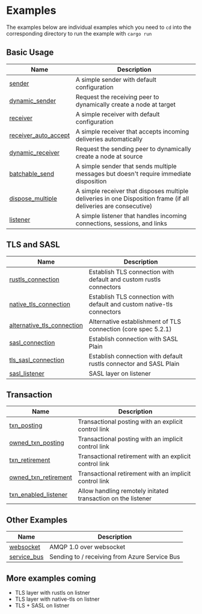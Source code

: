# Examples

The examples below are individual examples which you need to `cd` into the corresponding directory to run the example with `cargo run`

## Basic Usage

| Name | Description |
|------|-------------|
|[sender](./sender/) | A simple sender with default configuration |
|[dynamic_sender](./dynamic_sender) | Request the receiving peer to dynamically create a node at target |
|[receiver](./receiver/) | A simple receiver with default configuration |
|[receiver_auto_accept](./receiver_auto_accept/) | A simple receiver that accepts incoming deliveries automatically |
|[dynamic_receiver](./dynamic_receiver) | Request the sending peer to dynamically create a node at source |
|[batchable_send](./batchable_send/)| A simple sender that sends multiple messages but doesn't require immediate disposition |
|[dispose_multiple](./dispose_multiple) | A simple receiver that disposes multiple deliveries in one Disposition frame (if all deliveries are consecutive) |
|[listener](./listener)| A simple listener that handles incoming connections, sessions, and links |

## TLS and SASL

| Name | Description |
|------|-------------|
|[rustls_connection](./rustls_connection/)|Establish TLS connection with default and custom rustls connectors|
|[native_tls_connection](./native_tls_connection)|Establish TLS connection with default and custom native-tls connectors |
|[alternative_tls_connection](./alternative_tls_connection/)|Alternative establishment of TLS connection (core spec 5.2.1)|
|[sasl_connection](./sasl_connection/) |Establish connection with SASL Plain|
|[tls_sasl_connection](./tls_sasl_connection/) |Establish connection with default rustls connector and SASL Plain|
|[sasl_listener](./sasl_listener/) |SASL layer on listener|

## Transaction

| Name | Description |
|------|-------------|
|[txn_posting](./txn_posting/)|Transactional posting with an explicit control link|
|[owned_txn_posting](./owned_txn_posting)|Transactional posting with an implicit control link|
|[txn_retirement](./txn_retirement)|Transactional retirement with an explicit control link|
|[owned_txn_retirement](./owned_txn_retirement)|Transactional retirement with an implicit control link|
|[txn_enabled_listener](./txn_enabled_listener/)|Allow handling remotely initated transaction on the listener|

## Other Examples

| Name | Description |
|------|-------------|
|[websocket](./websocket/) | AMQP 1.0 over websocket |
|[service_bus](./service_bus/) | Sending to / receiving from Azure Service Bus |

## More examples coming

- TLS layer with rustls on listner
- TLS layer with native-tls on listner
- TLS + SASL on listner
